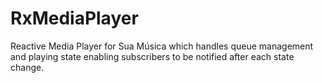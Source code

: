 # RxMediaPlayer
Reactive Media Player for Sua Música which handles queue management and playing state enabling subscribers to be notified after each state change. 
